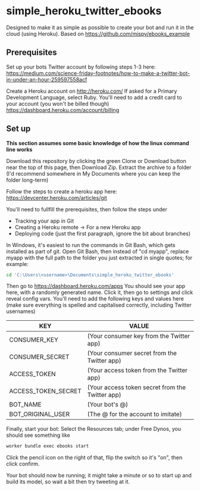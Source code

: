 # simple_heroku_twitter_ebooks

Designed to make it as simple as possible to create your bot and run it in the cloud (using Heroku).
Based on https://github.com/mispy/ebooks_example

## Prerequisites

Set up your bots Twitter account by following steps 1-3 here:
https://medium.com/science-friday-footnotes/how-to-make-a-twitter-bot-in-under-an-hour-259597558acf


Create a Heroku account on http://heroku.com/
If asked for a Primary Development Language, select Ruby.
You'll need to add a credit card to your account (you won't be billed though) https://dashboard.heroku.com/account/billing

## Set up

**This section assumes some basic knowledge of how the linux command line works**

Download this repository by clicking the green Clone or Download button near the top of this page, then Download Zip. Extract the archive to a folder (I'd recommend somewhere in My Documents where you can keep the folder long-term)

Follow the steps to create a heroku app here:
https://devcenter.heroku.com/articles/git

You'll need to fullfill the prerequisites, then follow the steps under
- Tracking your app in Git
- Creating a Heroku remote -> For a new Heroku app
- Deploying code (just the first paragraph, ignore the bit about branches)

In Windows, it's easiest to run the commands in Git Bash, which gets installed as part of git.
Open Git Bash, then instead of "cd myapp", replace myapp with the full path to the folder you just extracted in single quotes; for example:
```bash
cd 'C:\Users\<username>\Documents\simple_heroku_twitter_ebooks'
```


Then go to
https://dashboard.heroku.com/apps
You should see your app here, with a randomly generated name. Click it, then go to settings and click reveal config vars.
You'll need to add the following keys and values here (make sure everything is spelled and capitalised correctly, including Twitter usernames)

KEY | VALUE |
--- | --- |
CONSUMER_KEY | (Your consumer key from the Twitter app)
CONSUMER_SECRET | (Your consumer secret from the Twitter app)
ACCESS_TOKEN | (Your access token from the Twitter app)
ACCESS_TOKEN_SECRET | (Your access token secret from the Twitter app)
BOT_NAME | (Your bot's @)
BOT_ORIGINAL_USER | (The @ for the account to imitate)

Finally, start your bot:
Select the Resources tab; under Free Dynos, you should see something like
```bash
worker bundle exec ebooks start
```

Click the pencil icon on the right of that, flip the switch so it's "on", then click confirm.

Your bot should now be running; it might take a minute or so to start up and build its model, so wait a bit then try tweeting at it.
